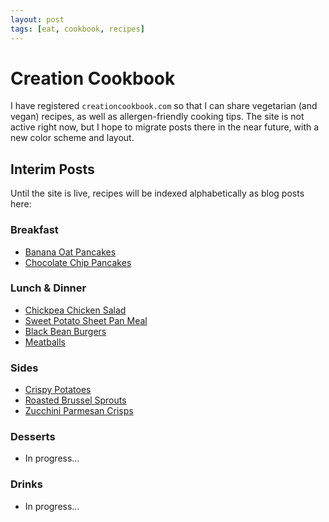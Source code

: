 ```yaml
---
layout: post
tags: [eat, cookbook, recipes]
---
```


# Creation Cookbook

I have registered `creationcookbook.com` so that I can share vegetarian (and vegan) recipes, as well as allergen-friendly cooking tips. The site is not active right now, but I hope to migrate posts there in the near future, with a new color scheme and layout.

## Interim Posts

Until the site is live, recipes will be indexed alphabetically as blog posts here:

### Breakfast

- [Banana Oat Pancakes](./2024-05-20-banana-oat-pancakes)
- [Chocolate Chip Pancakes](./2024-05-20-chocolate-chip-pancakes)

### Lunch & Dinner

- [Chickpea Chicken Salad](./chickpea-chicken-salad)
- [Sweet Potato Sheet Pan Meal](./2024-05-11-sweet-potato-sheet-pan-meal)
- [Black Bean Burgers](./2024-05-20-black-bean-burgers)
- [Meatballs](./2024-05-20-meatballs)

### Sides

- [Crispy Potatoes](./crispy-potatoes)
- [Roasted Brussel Sprouts](./2024-05-20-roasted-brussel-sprouts)
- [Zucchini Parmesan Crisps](./zucchini-parmesan-crisps)

### Desserts

- In progress...

### Drinks

- In progress...
